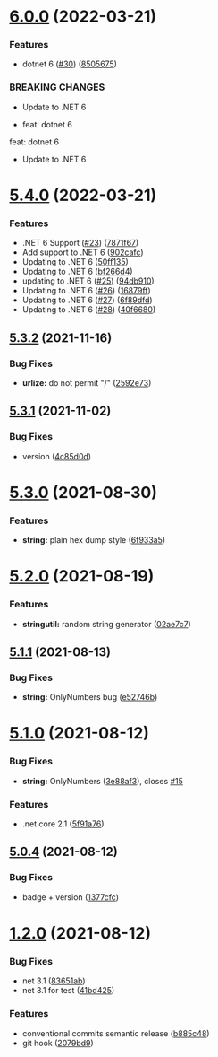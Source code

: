 # [6.0.0](https://github.com/NetDevPack/NetDevPack/compare/v5.4.0...v6.0.0) (2022-03-21)


### Features

* dotnet 6 ([#30](https://github.com/NetDevPack/NetDevPack/issues/30)) ([8505675](https://github.com/NetDevPack/NetDevPack/commit/8505675fd054cffd186b3d59885eb535751bc3e2))


### BREAKING CHANGES

* Update to .NET 6

* feat: dotnet 6

feat: dotnet 6
* Update to .NET 6

# [5.4.0](https://github.com/NetDevPack/NetDevPack/compare/v5.3.2...v5.4.0) (2022-03-21)


### Features

* .NET 6 Support ([#23](https://github.com/NetDevPack/NetDevPack/issues/23)) ([7871f67](https://github.com/NetDevPack/NetDevPack/commit/7871f67b25ed450939c6421b8bb1fb57244e776e))
* Add support to .NET 6 ([902cafc](https://github.com/NetDevPack/NetDevPack/commit/902cafc25e5bd8c0ad1e9a25cf1bfcbcfba22599))
* Updating to .NET 6 ([50ff135](https://github.com/NetDevPack/NetDevPack/commit/50ff135c5f94bf7b390995ef48327c52c2f8268d))
* Updating to .NET 6 ([bf266d4](https://github.com/NetDevPack/NetDevPack/commit/bf266d4d9112705128e5d8c06bca00bbcad1238c))
* updating to .NET 6 ([#25](https://github.com/NetDevPack/NetDevPack/issues/25)) ([94db910](https://github.com/NetDevPack/NetDevPack/commit/94db910cc571fec49b2ca53c641c0dd550f835de))
* Updating to .NET 6 ([#26](https://github.com/NetDevPack/NetDevPack/issues/26)) ([16879ff](https://github.com/NetDevPack/NetDevPack/commit/16879ff5647411ab4520e15cc72ed9671aa53053))
* Updating to .NET 6 ([#27](https://github.com/NetDevPack/NetDevPack/issues/27)) ([6f89dfd](https://github.com/NetDevPack/NetDevPack/commit/6f89dfdd65065b4b3e5d378142c757ebb97d7e92))
* Updating to .NET 6 ([#28](https://github.com/NetDevPack/NetDevPack/issues/28)) ([40f6680](https://github.com/NetDevPack/NetDevPack/commit/40f668057197185aa88608891b4ba001a6a3d7b2))

## [5.3.2](https://github.com/NetDevPack/NetDevPack/compare/v5.3.1...v5.3.2) (2021-11-16)


### Bug Fixes

* **urlize:** do not permit "/" ([2592e73](https://github.com/NetDevPack/NetDevPack/commit/2592e73f02c22cdeaaafd8692a6d62aa6720cfee))

## [5.3.1](https://github.com/NetDevPack/NetDevPack/compare/v5.3.0...v5.3.1) (2021-11-02)


### Bug Fixes

* version ([4c85d0d](https://github.com/NetDevPack/NetDevPack/commit/4c85d0d235059bd816907f18c319e47db9300abc))

# [5.3.0](https://github.com/NetDevPack/NetDevPack/compare/v5.2.0...v5.3.0) (2021-08-30)


### Features

* **string:** plain hex dump style ([6f933a5](https://github.com/NetDevPack/NetDevPack/commit/6f933a5aaf1cdcf613ab4f721bf31d0b622e6f42))

# [5.2.0](https://github.com/NetDevPack/NetDevPack/compare/v5.1.1...v5.2.0) (2021-08-19)


### Features

* **stringutil:** random string generator ([02ae7c7](https://github.com/NetDevPack/NetDevPack/commit/02ae7c70dd8484f642c042af8d69394679791605))

## [5.1.1](https://github.com/NetDevPack/NetDevPack/compare/v5.1.0...v5.1.1) (2021-08-13)


### Bug Fixes

* **string:** OnlyNumbers bug ([e52746b](https://github.com/NetDevPack/NetDevPack/commit/e52746bbf27613298b609d9f9c132d00bf3c65cf))

# [5.1.0](https://github.com/NetDevPack/NetDevPack/compare/v5.0.4...v5.1.0) (2021-08-12)


### Bug Fixes

* **string:** OnlyNumbers ([3e88af3](https://github.com/NetDevPack/NetDevPack/commit/3e88af3661f02e34203125b6e822975629902ae5)), closes [#15](https://github.com/NetDevPack/NetDevPack/issues/15)


### Features

* .net core 2.1 ([5f91a76](https://github.com/NetDevPack/NetDevPack/commit/5f91a765869fe7ec911f223b3f3ddc5f4d3f41bc))

## [5.0.4](https://github.com/NetDevPack/NetDevPack/compare/v5.0.3...v5.0.4) (2021-08-12)


### Bug Fixes

* badge + version ([1377cfc](https://github.com/NetDevPack/NetDevPack/commit/1377cfc37f091e365a2c6bb08e690e1caa9af1d4))

# [1.2.0](https://github.com/NetDevPack/NetDevPack/compare/v1.1.0...v1.2.0) (2021-08-12)


### Bug Fixes

* net 3.1 ([83651ab](https://github.com/NetDevPack/NetDevPack/commit/83651ab161a1b86f91b1341a35a06985b0615aa7))
* net 3.1 for test ([41bd425](https://github.com/NetDevPack/NetDevPack/commit/41bd425d11a4527148d2a1e5e244b3dd21d370b9))


### Features

* conventional commits semantic release ([b885c48](https://github.com/NetDevPack/NetDevPack/commit/b885c4811b12968904665f7fb5c9fc3ee3c2159d))
* git hook ([2079bd9](https://github.com/NetDevPack/NetDevPack/commit/2079bd9f06e1be066f7bfc142f814db458eaf7b4))
